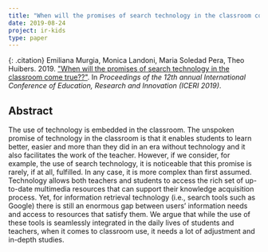 ```yaml
---
title: "When will the promises of search technology in the classroom come true?"
date: 2019-08-24
project: ir-kids
type: paper
---
```


{: .citation}
Emiliana Murgia, Monica Landoni, Maria Soledad Pera, Theo Huibers. 2019. ["When will the promises of search technology in the classroom come true??"](#). In <cite>Proceedings of the  12th annual International Conference of Education, Research and Innovation (ICERI 2019)</cite>.

## Abstract

The use of technology is embedded in the classroom. The unspoken promise of technology in the classroom is that it enables students to learn better, easier and more than they did in an era without technology and it also facilitates the work of the teacher. However, if we consider, for example, the use of search technology, it is noticeable that this promise is rarely, if at all, fulfilled. In any case, it is more complex than first assumed. Technology allows both teachers and students to access the rich set of up-to-date multimedia resources that can support their knowledge acquisition process. Yet, for information retrieval technology (i.e., search tools such as Google) there is still an enormous gap between users’ information needs and access to resources that satisfy them. We argue that while the use of these tools is seamlessly integrated in the daily lives of students and teachers, when it comes to classroom use, it needs a lot of adjustment and in-depth studies.
